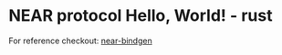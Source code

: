 # NEAR protocol Hello, World! - rust
For reference checkout: [near-bindgen](https://github.com/nearprotocol/near-bindgen)